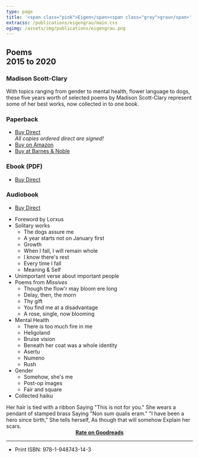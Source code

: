 ```yaml
---
type: page
title: '<span class="pink">Eigen</span><span class="gray">grau</span>'
extracss: /publications/eigengrau/main.css
ogimg: /assets/img/publications/eigengrau.png
---
```


<h2 class="gray">Poems<br />2015 to 2020</h2>

<h3><span class="pink">Madison</span> <span class="gray">Scott-Clary</span></h3>

With topics ranging from gender to mental health, flower language to dogs, these five years worth of selected poems by Madison Scott-Clary represent some of her best works, now collected in to one book.

<script src="https://gumroad.com/js/gumroad.js"></script>
<div class="front-flex">
    <div class="third">
        <h3>Paperback</h3>
        <ul>
        <li><a class="gumroad-button" href="https://makyo-ink.square.site/product/eigengrau/3" target="\_blank">Buy Direct</a><br /><em>All copies ordered direct are signed!</em></li>
        <li><a href="https://www.amazon.com/Eigengrau-Poems-2015-Madison-Scott-Clary/dp/1948743140" target="\_blank">Buy on Amazon</a></li>
        <li><a href="https://www.barnesandnoble.com/w/eigengrau-madison-scott-clary/1135534320?ean=9781948743143" target="\_blank">Buy at Barnes &amp; Noble</a></li>
        </ul>
    </div>
    <div class="third">
        <h3>Ebook (PDF)</h3>
        <ul>
        <li><a class="gumroad-button" href="https://makyo.itch.io/eigengrau" target="\_blank">Buy Direct</a></li>
        </ul>
    </div>
    <div class="third">
        <h3>Audiobook</h3>
        <ul>
        <li><a class="gumroad-button" href="https://gum.co/eigengrau-audio" target="\_blank">Buy Direct</a></li>
        </ul>
    </div>
</div>

* Foreword by Lorxus
* Solitary works
    * The dogs assure me
    * A year starts not on January first
    * Growth
    * When I fall, I will remain whole
    * I know there's rest
    * Every time I fall
    * Meaning & Self
* Unimportant verse about important people
* Poems from *Missives*
    * Though the flow'r may bloom ere long
    * Delay, then, the morn
    * Thy gift
    * You find me at a disadvantage
    * A rose, single, now blooming
* Mental Health
    * There is too much fire in me
    * Heligoland
    * Bruise vision
    * Beneath her coat was a whole identity
    * Asertu
    * Numeno
    * Rush
* Gender
    * Somehow, she's me
    * Post-op images
    * Fair and square
* Collected haiku

<div class="quip verse">Her hair is tied with a ribbon
    Saying "<span class="gray">This is not for you.</span>"
She wears a pendant of stamped brass
    Saying "<span class="gray">Non sum qualis eram.</span>"
"<span class="gray">I have been a hero since birth,</span>"
    She tells herself,
        As though that will somehow
            Explain her scars.</div>

<div style="text-align: center"><strong><a href="https://www.goodreads.com/book/show/50284165-eigengrau">Rate on Goodreads</a></strong></div>

-----

* Print ISBN: 978-1-948743-14-3
